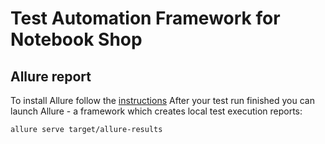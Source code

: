 # Test Automation Framework for Notebook Shop

## Allure report
To install Allure follow the [instructions](https://docs.qameta.io/allure/#_get_started)
After your test run finished you can launch Allure - a framework which creates local test execution reports:
````batch
allure serve target/allure-results
